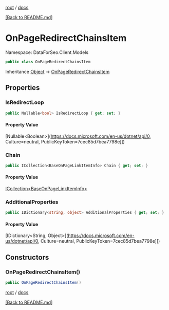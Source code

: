 [root](./../ "root") / [docs](./ "docs")

[[Back to README.md]](./../README.md "[Back to README.md]")

# OnPageRedirectChainsItem

Namespace: DataForSeo.Client.Models

```csharp
public class OnPageRedirectChainsItem
```

Inheritance [Object](https://docs.microsoft.com/en-us/dotnet/api/Object) → [OnPageRedirectChainsItem](./OnPageRedirectChainsItem.md)

## Properties

### **IsRedirectLoop**

```csharp
public Nullable<bool> IsRedirectLoop { get; set; }
```

#### Property Value

[Nullable&lt;Boolean&gt;](https://docs.microsoft.com/en-us/dotnet/api/0, Culture=neutral, PublicKeyToken=7cec85d7bea7798e]])<br>

### **Chain**

```csharp
public ICollection<BaseOnPageLinkItemInfo> Chain { get; set; }
```

#### Property Value

[ICollection&lt;BaseOnPageLinkItemInfo&gt;](./BaseOnPageLinkItemInfo.md)<br>

### **AdditionalProperties**

```csharp
public IDictionary<string, object> AdditionalProperties { get; set; }
```

#### Property Value

[IDictionary&lt;String, Object&gt;](https://docs.microsoft.com/en-us/dotnet/api/0, Culture=neutral, PublicKeyToken=7cec85d7bea7798e]])<br>

## Constructors

### **OnPageRedirectChainsItem()**

```csharp
public OnPageRedirectChainsItem()
```

[root](./../ "root") / [docs](./ "docs")

[[Back to README.md]](./../README.md "[Back to README.md]")